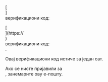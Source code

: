 [<br host>] <br action> верификациони код: <br code>

[<br host>](https://<br host>) <br action> верификациони код: <br code>.

Овај верификациони код истиче за један сат.

Ако се нисте пријавили за <br action>, занемарите ову е-пошту.